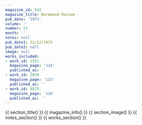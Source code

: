 ```yaml
---
magazine_id: 542
magazine_title: Wormwood Review
pub_date: '1973'
volume: ''
number: 51
month: ''
notes: null
pub_date1: 31/12/1973
pub_date2: null
image: null
works_included:
- work_id: 2351
  magazine_page: '114'
  published_as: ''
- work_id: 2039
  magazine_page: '115'
  published_as: ''
- work_id: 4873
  magazine_page: '116'
  published_as: ''
---
```


{{ section_title() }}
{{ magazine_info() }}
{{ section_image() }}
{{ notes_section() }}
{{ works_section() }}
